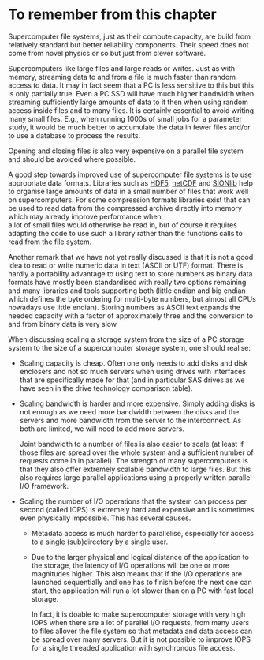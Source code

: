 # To remember from this chapter

Supercomputer file systems, just as their compute capacity, are build from relatively
standard but better reliability components. Their speed does not come from novel physics
or so but just from clever software.

Supercomputers like large files and large reads or writes. Just as with memory, streaming
data to and from a file is much faster than random access to data.
It may in fact seem that a PC is less sensitive to this but this is only partially true.
Even a PC SSD will have much higher bandwidth when streaming sufficiently large amounts
of data to it then when using random access inside files and to many files.
It is certainly essential to avoid writing many small files. E.g., when running 1000s of
small jobs for a parameter study, it would be much better to accumulate the data in 
fewer files and/or to use a database to process the results.

Opening and closing files is also very expensive on a parallel file system and should
be avoided where possible.

A good step towards improved use of supercomputer file systems is to use appropriate 
data formats. Libraries such as
[HDF5](https://www.hdfgroup.org/solutions/hdf5/),
[netCDF](https://www.unidata.ucar.edu/software/netcdf/)
and [SIONlib](https://apps.fz-juelich.de/jsc/sionlib/docu/index.html)
help to organise large amounts of data in a small number of files that work well
on supercomputers. 
For some compression formats libraries exist that can be used to read data from the
compressed archive directly into memory which may already improve performance when\
a lot of small files would otherwise be read in, but of course it requires adapting
the code to use such a library rather than the functions calls to read from the 
file system.

Another remark that we have not yet really discussed is that it is not a good idea to
read or write numeric data in text (ASCII or UTF) format. There is hardly a portability
advantage to using text to store numbers as binary data formats have mostly been standardised
with really two options remaining and many libraries and tools supporting both (little endian
and big endian which defines the byte ordering for multi-byte numbers, but almost all CPUs
nowadays use little endian). Storing numbers as ASCII text expands the needed capacity with a
factor of approximately three and the conversion to and from binary data is very slow.

When discussing scaling a storage system from the size of a PC storage system to the size of a 
supercomputer storage system, one should realise:

-   Scaling capacity is cheap. Often one only needs to add disks and disk enclosers and not so
    much servers when using drives with interfaces that are specifically made for that (and in
    particular SAS drives as we have seen in the drive technology comparison table).

-   Scaling bandwidth is harder and more expensive. Simply adding disks is not enough as we need
    more bandwidth between the disks and the servers and more bandwidth from the server to 
    the interconnect. As both are limited, we will need to add more servers.

    Joint bandwidth to a number of files is also easier to scale (at least if those files are spread
    over the whole system and a sufficient number of requests come in in parallel). The strength of many
    supercomputers is that they also offer extremely scalable bandwidth to large files. But this also
    requires large parallel applications using a properly written parallel I/O framework.

-   Scaling the number of I/O operations that the system can process per second (called IOPS) is
    extremely hard and expensive and is sometimes even physically impossible. This has several causes.
    
    -   Metadata access is much harder to parallelise, especially for access to a single (sub)directory by a single user.

    -   Due to the larger physical and logical distance of the application to the storage, the latency
        of I/O operations will be one or more magnitudes higher. This also means that if the I/O operations
        are launched sequentially and one has to finish before the next one can start, the application will
        run a lot slower than on a PC with fast local storage.

        In fact, it is doable to make supercomputer storage with very high IOPS when there are a lot of 
        parallel I/O requests, from many users to files allover the file system so that metadata and data
        access can be spread over many servers. But it is not possible to improve IOPS for a single threaded
        application with synchronous file access.




